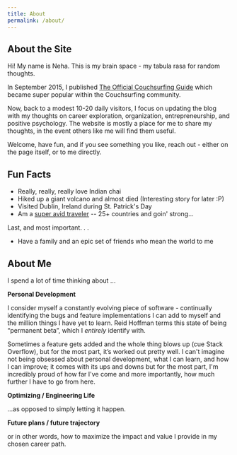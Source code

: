 ```yaml
---
title: About
permalink: /about/
---
```


## About the Site

Hi! My name is Neha. This is my brain space - my tabula rasa for random thoughts.

In September 2015, I published [The Official Couchsurfing Guide](http://www.neha-kulkarni.com/couchsurfing-101-the-ultimate-couchsurfing-guide/) which became super popular within the Couchsurfing community.

Now, back to a modest 10-20 daily visitors, I focus on updating the blog with my thoughts on career exploration, organization, entrepreneurship, and positive psychology. The website is mostly a place for me to share my thoughts, in the event others like me will find them useful.

Welcome, have fun, and if you see something you like, reach out - either on the page itself, or to me directly.

## Fun Facts

* Really, really, really love Indian chai
* Hiked up a giant volcano and almost died (Interesting story for later :P) 
* Visited Dublin, Ireland during St. Patrick's Day 
* Am a [super avid traveler](https://neha-kay.github.io/2017-06-02/footsteps/) -- 25+ countries and goin' strong...

Last, and most important. . . 
* Have a family and an epic set of friends who mean the world to me

## About Me

I spend a lot of time thinking about ...

__Personal Development__

I consider myself a constantly evolving piece of software - continually identifying the bugs and feature implementations I can add to myself and the million things I have yet to learn. Reid Hoffman terms this state of being “permanent beta”, which I *entirely* identify with.

Sometimes a feature gets added and the whole thing blows up (cue Stack Overflow), but for the most part, it’s worked out pretty well. I can't imagine not being obsessed about personal development, what I can learn, and how I can improve; it comes with its ups and downs but for the most part, I'm incredibly proud of how far I've come and more importantly, how much further I have to go from here.

__Optimizing / Engineering Life__

…as opposed to simply letting it happen.

__Future plans / future trajectory__

or in other words, how to maximize the impact and value I provide in my chosen career path.
